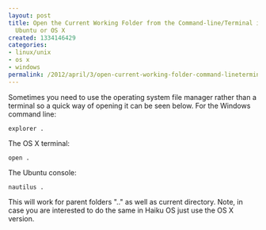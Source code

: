```yaml
---
layout: post
title: Open the Current Working Folder from the Command-line/Terminal in Windows,
  Ubuntu or OS X
created: 1334146429
categories:
- linux/unix
- os x
- windows
permalink: /2012/april/3/open-current-working-folder-command-lineterminal-windows-ubuntu-or-os-x
---
```

Sometimes you need to use the operating system file manager rather than a terminal so a quick way of opening it can be seen below. For the Windows command line:

`explorer .`

The OS X terminal:

`open .`

The Ubuntu console:

`nautilus .`

This will work for parent folders &quot;..&quot; as well as current directory. Note, in case you are interested to do the same in Haiku OS just use the OS X version.
